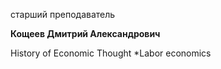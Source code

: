 старший преподаватель



**Кощеев Дмитрий Александрович**

History of Economic Thought
	*Labor economics